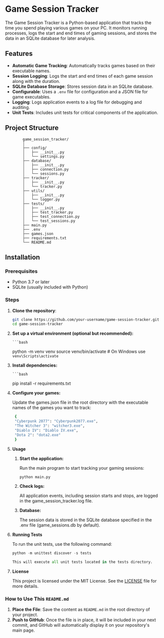# Game Session Tracker

The Game Session Tracker is a Python-based application that tracks the time you spend playing various games on your PC. It monitors running processes, logs the start and end times of gaming sessions, and stores the data in an SQLite database for later analysis.

## Features

- **Automatic Game Tracking**: Automatically tracks games based on their executable names.
- **Session Logging**: Logs the start and end times of each game session along with the duration.
- **SQLite Database Storage**: Stores session data in an SQLite database.
- **Configurable**: Uses a `.env` file for configuration and a JSON file for game executables.
- **Logging**: Logs application events to a log file for debugging and auditing.
- **Unit Tests**: Includes unit tests for critical components of the application.

## Project Structure

```plaintext
        game_session_tracker/
        │
        ├── config/
        │   ├── __init__.py
        │   └── settings.py
        ├── database/
        │   ├── __init__.py
        │   ├── connection.py
        │   └── sessions.py
        ├── tracker/
        │   ├── __init__.py
        │   └── tracker.py
        ├── utils/
        │   ├── __init__.py
        │   └── logger.py
        ├── tests/
        │   ├── __init__.py
        │   ├── test_tracker.py
        │   ├── test_connection.py
        │   └── test_sessions.py
        ├── main.py
        ├── .env
        ├── games.json
        ├── requirements.txt
        └── README.md
```

## Installation

### Prerequisites

- Python 3.7 or later
- SQLite (usually included with Python)

### Steps

1. **Clone the repository**:

   ```bash
   git clone https://github.com/your-username/game-session-tracker.git
   cd game-session-tracker

2. **Set up a virtual environment (optional but recommended):**

       ```bash
    python -m venv venv
    source venv/bin/activate  # On Windows use `venv\Scripts\activate`

3. **Install dependencies:**

       ```bash
    pip install -r requirements.txt

4. **Configure your games:**

    Update the games.json file in the root directory with the executable names of the games you want to track:
   ```bash
    {
    "Cyberpunk 2077": "Cyberpunk2077.exe",
    "The Witcher 3": "witcher3.exe",
    "Diablo IV": "Diablo IV.exe",
    "Dota 2": "dota2.exe"
    }

5. **Usage**

    1. **Start the application:**

        Run the main program to start tracking your gaming sessions:

        ```python
        python main.py
    
    2. **Check logs:**

        All application events, including session starts and stops, are logged in the game_session_tracker.log file.

    3. **Database:**

        The session data is stored in the SQLite database specified in the .env file (game_sessions.db by default).

6. **Running Tests**

    To run the unit tests, use the following command:

    ```python
    python -m unittest discover -s tests

    This will execute all unit tests located in the tests directory.

7. **License**

    This project is licensed under the MIT License. See the [LICENSE](./LICENSE) file for more details.


### How to Use This `README.md`
1. **Place the File**: Save the content as `README.md` in the root directory of your project.
2. **Push to GitHub**: Once the file is in place, it will be included in your next commit, and GitHub will automatically display it on your repository's main page.
